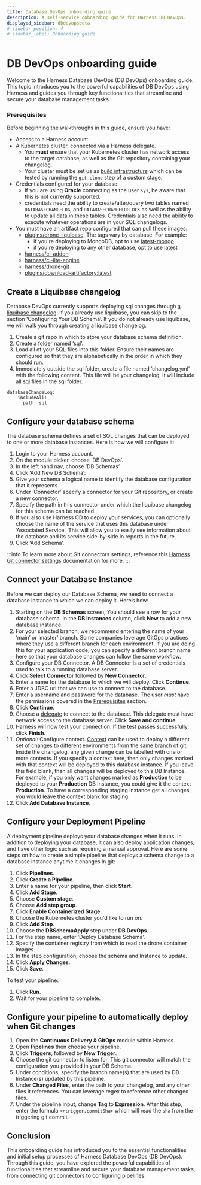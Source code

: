 ```yaml
---
title: Database DevOps onboarding guide
description: A self-service onboarding guide for Harness DB DevOps.
displayed_sidebar: dbdevopsbeta
# sidebar_position: 4
# sidebar_label: Onboarding guide
---
```

<!-- 
import Tabs from '@theme/Tabs';
import TabItem from '@theme/TabItem';
import BetaIcon from 'img/icon_beta.svg';

<BetaIcon /> -->

# DB DevOps onboarding guide

Welcome to the Harness Database DevOps (DB DevOps) onboarding guide. This topic introduces you to the powerful capabilities of DB DevOps using Harness and guides you through key functionalities that streamline and secure your database management tasks.  

### Prerequisites

Before beginning the walkthroughs in this guide, ensure you have:

 - Access to a Harness account. 
 - A Kubernetes cluster, connected via a Harness delegate. 
    - You **must** ensure that your Kubernetes cluster has network access to the target database, as well as the Git repository containing your changelog. 
    - Your cluster must be set us as [build infrastructure](https://developer.harness.io/docs/category/set-up-kubernetes-cluster-build-infrastructures/) which can be tested by running the `git clone` step of a custom stage. 
 - Credentials configured for your database:
    - If you are using **Oracle** connecting as the user `sys`, be aware that this is not currently supported. 
    - credentials need the ability to create/alter/query two tables named `DATABASECHANGELOG`, and `DATABASECHANGELOGLOCK` as well as the ability to update all data in these tables. Credentials also need the ability to execute whatever operations are in your SQL changelogs.
 - You must have an artifact repo configured that can pull these images: 
    - [plugins/drone-liquibase](https://hub.docker.com/r/plugins/drone-liquibase/tags). The tags vary by database. For example:
      - if you're deploying to MongoDB, opt to use [latest-mongo](https://hub.docker.com/r/plugins/drone-liquibase/tags)
      - if you're deploying to any other database, opt to use [latest](https://hub.docker.com/r/plugins/drone-liquibase/tags?page=&page_size=&ordering=&name=latest)
    - [harness/ci-addon](https://hub.docker.com/r/harness/ci-addon)
    - [harness/ci-lite-engine](https://hub.docker.com/r/harness/ci-lite-engine)
    - [harness/drone-git](https://hub.docker.com/r/harness/drone-git)
    - [plugins/download-artifactory:latest](https://hub.docker.com/r/plugins/download-artifactory)
 
## Create a Liquibase changelog

Database DevOps currently supports deploying sql changes through [a liquibase changelog](https://docs.liquibase.com/concepts/changelogs/home.html). If you already use liquibase, you can skip to the section ‘Configuring Your DB Schema’. If you do not already use liquibase, we will walk you through creating a liquibase changelog. 

 1. Create a git repo in which to store your database schema definition.
 2. Create a folder named ‘sql’.
 3. Load all of your SQL files into this folder. Ensure their names are configured so that they are alphabetically in the order in which they should run.
 4. Immediately outside the sql folder, create a file named ‘changelog.yml’ with the following content. This file will be your changelog. It will include all sql files in the sql folder.

```
databaseChangeLog:
  - includeAll:
      path: sql
```

## Configure your database schema

The database schema defines a set of SQL changes that can be deployed to one or more database instances. Here is how we will configure it:

 1. Login to your Harness account. 
 2. On the module picker, choose ‘DB DevOps’.
 3. In the left hand nav, choose ‘DB Schemas’. 
 4. Click ‘Add New DB Schema’:
 5. Give your schema a logical name to identify the database configuration that it represents.
 6. Under ‘Connector’ specify a connector for your Git repository, or create a new connector.
 7. Specify the path in this connector under which the liquibase changelog for this schema can be reached.
 8. If you also use Harness CD to deploy your services, you can optionally choose the name of the service that uses this database under ‘Associated Service'. This will allow you to easily see information about the database and its service side-by-side in reports in the future.
 9. Click ‘Add Schema’.

:::info
To learn more about Git connectors settings, reference this [Harness Git connector settings](../../platform/connectors/code-repositories/ref-source-repo-provider/git-connector-settings-reference.md) documentation for more.
:::

## Connect your Database Instance 

Before we can deploy our Database Schema, we need to connect a database instance to which we can deploy it. Here’s how:

 1. Starting on the **DB Schemas** screen, You should see a row for your database schema. In the **DB Instances** column, click **New** to add a new database instance.
 2. For your selected branch, we recommend entering the name of your ‘main’ or ‘master’ branch. Some companies leverage GitOps practices where they use a different branch for each environment. If you are doing this for your application code, you can specify a different branch name here so that your database changes can follow the same workflow.
 3. Configure your DB Connector. A DB Connector is a set of credentials used to talk to a running database server.
 4. Click **Select Connector** followed by **New Connector**.
 5. Enter a name for the database to which we will deploy. Click **Continue**. 
 6. Enter a JDBC url that we can use to connect to the database. 
 7. Enter a username and password for the database. The user *must* have the permissions covered in the [Prerequisites](#prerequisites) section. 
 8. Click **Continue**.
 9. Choose a [delegate](../../platform/delegates/delegate-concepts/delegate-overview.md) to connect to the database. This delegate must have network access to the database server. Click **Save and continue**.
 10. Harness will now test your connection. If the test passes successfully, click **Finish**.
 11. *Optional*: Configure context. [Context](https://docs.liquibase.com/concepts/changelogs/attributes/contexts.html) can be used to deploy a different set of changes to different environments from the same branch of git. Inside the changelog, any given change can be labelled with one or more contexts. If you specify a context here, then only changes marked with that context will be deployed to this database instance. If you leave this field blank, than all changes will be deployed to this DB Instance. For example, if you only want changes marked as **Production** to be deployed to your **Production** DB Instance, you could give it the context **Production**. To have a corresponding staging instance get all changes, you would leave the context blank for staging.
 12. Click **Add Database Instance**.

## Configure your Deployment Pipeline

A deployment pipeline deploys your database changes when it runs. In addition to deploying your database, it can also deploy application changes, and have other logic such as requiring a manual approval. Here are some steps on how to create a simple pipeline that deploys a schema change to a database instance anytime it changes in git:

 1. Click **Pipelines**.
 2. Click **Create a Pipeline**.
 3. Enter a name for your pipeline, then click **Start**.
 4. Click **Add Stage**.
 5. Choose **Custom stage**.
 6. Choose **Add step group**.
 7. Click **Enable Containerized Stage**.
 8. Choose the Kubernetes cluster you'd like to run on.
 9. Click **Add Step**.
 10. Choose the **DBSchemaApply** step under **DB DevOps**.
 11. For the step name, enter ‘Deploy Database Schema’.
 12. Specify the container registry from which to read the drone container images.
 13. In the step configuration, choose the schema and Instance to update.
 14. Click **Apply Changes**.
 15. Click **Save**.

To test your pipeline:

 1. Click **Run**.
 2. Wait for your pipeline to complete.

## Configure your pipeline to automatically deploy when Git changes

 1. Open the **Continuous Delivery & GitOps** module within Harness.
 2. Open **Pipelines** then choose your pipeline.
 3. Click **Triggers**, followed by **New Trigger**.
 4. Choose the git connector to listen for. This git connector will match the configuration you provided in your DB Schema.
 5. Under conditions, specify the branch name(s) that are used by DB Instance(s) updated by this pipeline.
 6. Under **Changed Files**, enter the path to your changelog, and any other files it references. You can leverage regex to reference other changed files. 
 7. Under the pipeline input, change **Tag** to **Expression**. After this step, enter the formula `<+trigger.commitSha>` which will read the `sha` from the triggering git commit.

## Conclusion

This onboarding guide has introduced you to the essential functionalities and initial setup processes of Harness Database DevOps (DB DevOps). Through this guide, you have explored the powerful capabilities of functionalities that streamline and secure your database management tasks, from connecting git connectors to configuring pipelines.
